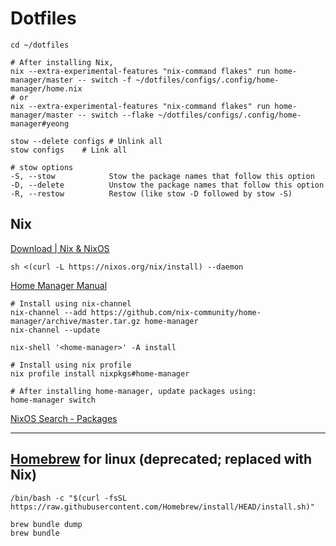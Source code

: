 # Dotfiles

```shell
cd ~/dotfiles

# After installing Nix,
nix --extra-experimental-features "nix-command flakes" run home-manager/master -- switch -f ~/dotfiles/configs/.config/home-manager/home.nix
# or
nix --extra-experimental-features "nix-command flakes" run home-manager/master -- switch --flake ~/dotfiles/configs/.config/home-manager#yeong

stow --delete configs # Unlink all
stow configs    # Link all
```

```shell
# stow options
-S, --stow            Stow the package names that follow this option
-D, --delete          Unstow the package names that follow this option
-R, --restow          Restow (like stow -D followed by stow -S)
```
## Nix

[Download | Nix & NixOS](https://nixos.org/download/)

```shell
sh <(curl -L https://nixos.org/nix/install) --daemon
```

[Home Manager Manual](https://nix-community.github.io/home-manager/index.xhtml)

```shell
# Install using nix-channel
nix-channel --add https://github.com/nix-community/home-manager/archive/master.tar.gz home-manager
nix-channel --update

nix-shell '<home-manager>' -A install

# Install using nix profile
nix profile install nixpkgs#home-manager

# After installing home-manager, update packages using:
home-manager switch
```

[NixOS Search - Packages](https://search.nixos.org/packages)

---

## [Homebrew](https://brew.sh/) for linux (deprecated; replaced with Nix)

```shell
/bin/bash -c "$(curl -fsSL https://raw.githubusercontent.com/Homebrew/install/HEAD/install.sh)"
```

```shell
brew bundle dump
brew bundle
```
